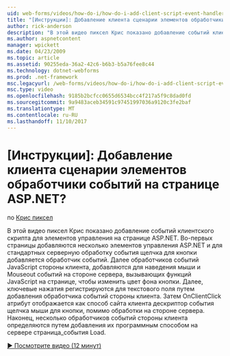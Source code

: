 ```yaml
---
uid: web-forms/videos/how-do-i/how-do-i-add-client-script-event-handlers-controls-on-an-aspnet-page
title: "[Инструкции]: Добавление клиента сценарии элементов обработчики событий на странице ASP.NET? | Документы Майкрософт"
author: rick-anderson
description: "В этой видео пиксел Крис показано добавление событий клиентского скрипта для элементов управления на странице ASP.NET. Во-первых страницы и e добавляются несколько элементов управления ASP.NET..."
ms.author: aspnetcontent
manager: wpickett
ms.date: 04/23/2009
ms.topic: article
ms.assetid: 90255eda-36a2-42c6-b6b3-b5a76fee8c44
ms.technology: dotnet-webforms
ms.prod: .net-framework
msc.legacyurl: /web-forms/videos/how-do-i/how-do-i-add-client-script-event-handlers-controls-on-an-aspnet-page
msc.type: video
ms.openlocfilehash: 9185b2bcfcc0655d6534bcc4f217a5f9c8dad0fd
ms.sourcegitcommit: 9a9483aceb34591c97451997036a9120c3fe2baf
ms.translationtype: MT
ms.contentlocale: ru-RU
ms.lasthandoff: 11/10/2017
---
```

<a name="how-do-i-add-client-script-event-handlers-controls-on-an-aspnet-page"></a>[Инструкции]: Добавление клиента сценарии элементов обработчики событий на странице ASP.NET?
====================
по [Крис пиксел](https://twitter.com/chrispels)

В этой видео пиксел Крис показано добавление событий клиентского скрипта для элементов управления на странице ASP.NET. Во-первых страницы добавляются несколько элементов управления ASP.NET и для стандартных серверную обработку события щелчка для кнопки добавляется обработчик событий. Далее обработчиков событий JavaScript стороны клиента, добавляются для наведения мыши и Mouseout событий на стороне сервера, вызывающих функций JavaScript на странице, чтобы изменить цвет фона кнопки. Далее, ключевые нажатия регистрируются для текстового поля путем добавления обработчика событий стороны клиента. Затем OnClientClick атрибут отображается как способ сайта клиента дескриптор события щелчка мыши для кнопки, помимо обработки на стороне сервера. Наконец, несколько обработчиков событий стороны клиента определяются путем добавления их программным способом на сервере страница\_события Load.

[&#9654; Посмотрите видео (12 минут)](https://channel9.msdn.com/Blogs/ASP-NET-Site-Videos/how-do-i-add-client-script-event-handlers-controls-on-an-aspnet-page)
